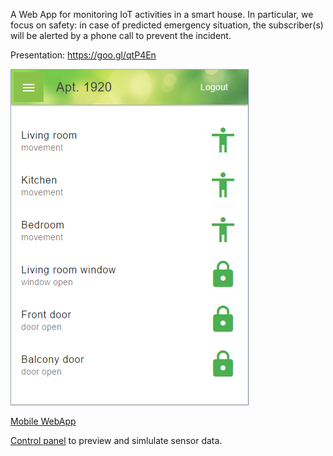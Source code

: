 A Web App for monitoring IoT activities in a smart house. In particular, we focus on safety: in case of predicted emergency situation, the subscriber(s) will be alerted by a phone call to prevent the incident.

Presentation: https://goo.gl/qtP4En

![preview](https://github.com/kosiakk/digital-apartment/blob/master/Preview.png)

[Mobile WebApp](http://internal.delta-js.ch:9090)

[Control panel](http://internal.delta-js.ch:9090/backend) to preview and simlulate sensor data.


